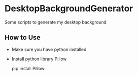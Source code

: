 # DesktopBackgroundGenerator
Some scripts to generate my desktop background

## How to Use 
* Make sure you have python installed
* Install python library Pillow
	
	pip install Pillow


